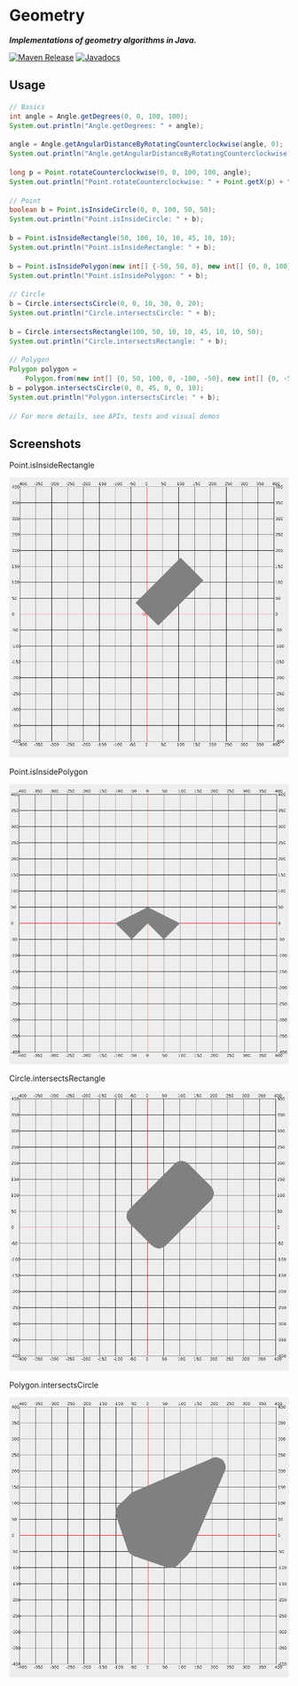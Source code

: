 # Geometry

___Implementations of geometry algorithms in Java.___

[![Maven Release][maven-shield]][maven-link]
[![Javadocs][javadoc-shield]][javadoc-link]

## Usage

```java
// Basics
int angle = Angle.getDegrees(0, 0, 100, 100);
System.out.println("Angle.getDegrees: " + angle);

angle = Angle.getAngularDistanceByRotatingCounterclockwise(angle, 0);
System.out.println("Angle.getAngularDistanceByRotatingCounterclockwise: " + angle);

long p = Point.rotateCounterclockwise(0, 0, 100, 100, angle);
System.out.println("Point.rotateCounterclockwise: " + Point.getX(p) + "-" + Point.getY(p));

// Point
boolean b = Point.isInsideCircle(0, 0, 100, 50, 50);
System.out.println("Point.isInsideCircle: " + b);

b = Point.isInsideRectangle(50, 100, 10, 10, 45, 10, 10);
System.out.println("Point.isInsideRectangle: " + b);

b = Point.isInsidePolygon(new int[] {-50, 50, 0}, new int[] {0, 0, 100}, 10, 10);
System.out.println("Point.isInsidePolygon: " + b);

// Circle
b = Circle.intersectsCircle(0, 0, 10, 30, 0, 20);
System.out.println("Circle.intersectsCircle: " + b);

b = Circle.intersectsRectangle(100, 50, 10, 10, 45, 10, 10, 50);
System.out.println("Circle.intersectsRectangle: " + b);

// Polygon
Polygon polygon =
    Polygon.from(new int[] {0, 50, 100, 0, -100, -50}, new int[] {0, -50, 0, 50, 0, -50});
b = polygon.intersectsCircle(0, 0, 45, 0, 0, 10);
System.out.println("Polygon.intersectsCircle: " + b);

// For more details, see APIs, tests and visual demos
```

## Screenshots

Point.isInsideRectangle

![Image of AStar](images/Point_isInsideRectangle.png)

Point.isInsidePolygon

![Image of AStar](images/Point_isInsidePolygon.png)

Circle.intersectsRectangle

![Image of AStar](images/Circle_intersectsRectangle.png)

Polygon.intersectsCircle

![Image of AStar](images/Polygon_intersectsCircle.png)

<!-- references -->

[maven-shield]: https://img.shields.io/maven-central/v/io.ytcode/geometry.png
[maven-link]: https://search.maven.org/search?q=io.ytcode.geometry
[javadoc-shield]: https://www.javadoc.io/badge/io.ytcode/geometry.svg
[javadoc-link]: https://www.javadoc.io/doc/io.ytcode/geometry